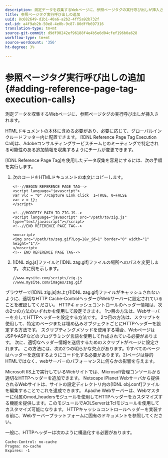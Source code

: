 ```yaml
---
description: 測定データを収集するWebページに、参照ページタグの実行呼び出しが挿入されます。
title: 参照ページタグ実行呼び出しの追加
uuid: 8c682649-d1b1-40a6-a2b2-4ff5a92b732f
exl-id: a4f9ab2b-50e8-4e0b-9c87-80dffb697316
translation-type: tm+mt
source-git-commit: d9df90242ef96188f4e4b5e6d04cfef196b0a628
workflow-type: tm+mt
source-wordcount: '356'
ht-degree: 3%

---
```


# 参照ページタグ実行呼び出しの追加{#adding-reference-page-tag-execution-calls}

測定データを収集するWebページに、参照ページタグの実行呼び出しが挿入されます。

HTMLドキュメントの本体に含める必要があり、必要に応じて、グローバルインクルードフッター内に配置できます。 [!DNL Reference Page Tag Execution Call]は、Adobeコンサルティングサービスチームとのミーティングで特定される可能性のある追加情報を収集するようにチームが変更できます。

[!DNL Reference Page Tag]を使用したデータ収集を容易にするには、次の手順を実行します。

1. 次のコードをHTMLドキュメントの本文にコピーします。

   ```
   <!--//BEGIN REFERENCE PAGE TAG--> 
   <script language="javascript"> 
   var vlc = "0" //Capture Link Click  1=TRUE, 0=FALSE 
   var v = {}; 
   </script> 
   
   <!--//MODIFIY PATH TO ZIG.JS--> 
   <script language="javascript" src="/path/to/zig.js" type="text/javascript"></script> 
   <!--//END REFERENCE PAGE TAG--> 
   
   <noscript> 
   <img src="/path/to/zag.gif?Log=1&v_jd=1" border="0" width="1" height="1"/> 
   </noscript> 
   <!-- END REFERENCE PAGE TAG-->
   ```

1. [!DNL zig.js]ファイルと[!DNL zag.gif]ファイルの場所へのパスを変更します。 次に例を示します。

   ```
   //www.mysite.com/scripts/zig.js 
   //www.mysite.com/images/zag.gif 
   ```

ブラウザーで[!DNL zig.js]および[!DNL zag.gif]ファイルがキャッシュされないように、適切なHTTP Cache-ControlヘッダーがWebサーバーに設定されていることを確認してください。 HTTPキャッシュコントロールのヘッダー情報は、次の2つの方法のいずれかを使用して設定できます。 1つ目の方法は、Webサーバーを介してHTTPヘッダーを設定する方法です。 2つ目の方法は、スクリプトを使用して、特定のページまたは埋め込みオブジェクトごとにHTTPヘッダーを設定する方法です。 スクリプティングメソッドを使用する場合、WebページはJSPやASPなどのプログラミング言語を使用して作成されている必要があります。 次に、適切なヘッダー情報を送信するためのスクリプトがページに設定されます。 この方法には、次の2つの明らかな欠点があります。1)すべてのページはヘッダーを送信するようにコード化する必要があります。2)ページは静的HTMLではなく、webサーバーのパフォーマンスに何らかの影響を与えます。

Microsoft IIS上で実行しているWebサイトでは、Microsoft管理コンソールから適切なHTTPヘッダーを追加できます。 Netscape iPlanet Webサーバから提供されるWebサイトは、サイトの設定ディレクトリ内の[!DNL obj.conf]ファイルを編集することでこれを達成できます。 Apache Webサーバーは、Webマスターに付属のmod_headersモジュールを使用してHTTPヘッダーをカスタマイズする機能を提供します。このモジュールでAOLServerはTclモジュールを使用してカスタマイズ可能になります。 HTTPキャッシュコントロールヘッダーを実装する前に、Webサーバープラットフォームに固有のドキュメントを参照してください。

一般に、HTTPヘッダーは次のように構造化する必要があります。

```
Cache-Control: no-cache 
Pragma: no-cache 
Expires: -1
```
